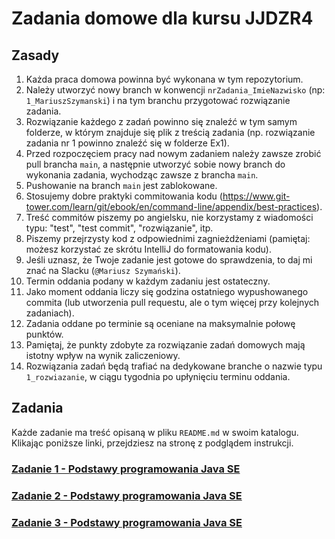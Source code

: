 # Zadania domowe dla kursu JJDZR4

## Zasady

1. Każda praca domowa powinna być wykonana w tym repozytorium.
1. Należy utworzyć nowy branch w konwencji `nrZadania_ImieNazwisko` (np: `1_MariuszSzymanski`) i na tym branchu przygotować rozwiązanie zadania.
1. Rozwiązanie każdego z zadań powinno się znaleźć w tym samym folderze, w którym znajduje się plik z treścią zadania (np. rozwiązanie zadania nr 1 powinno znaleźć się w folderze Ex1).
1. Przed rozpoczęciem pracy nad nowym zadaniem należy zawsze zrobić pull brancha `main`, a następnie utworzyć sobie nowy branch do wykonania zadania, wychodząc zawsze z brancha `main`.
1. Pushowanie na branch `main` jest zablokowane.
1. Stosujemy dobre praktyki commitowania kodu (https://www.git-tower.com/learn/git/ebook/en/command-line/appendix/best-practices).
1. Treść commitów piszemy po angielsku, nie korzystamy z wiadomości typu: "test", "test commit", "rozwiązanie", itp.
1. Piszemy przejrzysty kod z odpowiednimi zagnieżdżeniami (pamiętaj: możesz korzystać ze skrótu IntelliJ do formatowania kodu).
1. Jeśli uznasz, że Twoje zadanie jest gotowe do sprawdzenia, to daj mi znać na Slacku (`@Mariusz Szymański`).
1. Termin oddania podany w każdym zadaniu jest ostateczny.
1. Jako moment oddania liczy się godzina ostatniego wypushowanego commita (lub utworzenia pull requestu, ale o tym więcej przy kolejnych zadaniach).
1. Zadania oddane po terminie są oceniane na maksymalnie połowę punktów.
1. Pamiętaj, że punkty zdobyte za rozwiązanie zadań domowych mają istotny wpływ na wynik zaliczeniowy.
1. Rozwiązania zadań będą trafiać na dedykowane branche o nazwie typu `1_rozwiazanie`, w ciągu tygodnia po upłynięciu terminu oddania.

## Zadania
Każde zadanie ma treść opisaną w pliku `README.md` w swoim katalogu.
Klikając poniższe linki, przejdziesz na stronę z podglądem instrukcji.

### [Zadanie 1 - Podstawy programowania Java SE](./Ex1)

### [Zadanie 2 - Podstawy programowania Java SE](./Ex2)

### [Zadanie 3 - Podstawy programowania Java SE](./Ex2)
